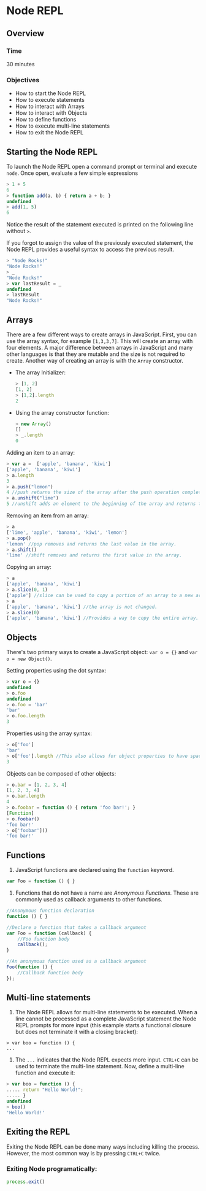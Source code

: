 # Node REPL

## Overview

### Time 

30 minutes

### Objectives

- How to start the Node REPL
- How to execute statements
- How to interact with Arrays
- How to interact with Objects
- How to define functions
- How to execute multi-line statements
- How to exit the Node REPL

## Starting the Node REPL

To launch the Node REPL open a command prompt or terminal and execute ```node```. Once open, evaluate a few simple expressions

```JavaScript
> 1 + 5
6
> function add(a, b) { return a + b; }
undefined
> add(1, 5)
6
```

Notice the result of the statement executed is printed on the following line without ```>```. 

If you forgot to assign the value of the previously executed statement, the Node REPL provides a useful syntax to access the previous result.

```JavaScript
> "Node Rocks!"
"Node Rocks!"
> _
"Node Rocks!"
> var lastResult = _
undefined
> lastResult
"Node Rocks!"
```

## Arrays

There are a few different ways to create arrays in JavaScript. First, you can use the array syntax, for example ```[1,3,3,7]```. This will create an array with four elements. A major difference between arrays in JavaScript and many other languages is that they are mutable and the size is not required to create. Another way of creating an array is with the ```Array``` constructor. 
    
  * The array Initializer:

    ```JavaScript
    > [1, 2]
    [1, 2]
    > [1,2].length
    2
    ```
  * Using the array constructor function:

    ```JavaScript
    > new Array()
    []
    > _.length
    0
    ```

Adding an item to an array:

```JavaScript
> var a =  ['apple', 'banana', 'kiwi']
['apple', 'banana', 'kiwi']
> a.length
3
> a.push("lemon")
4 //push returns the size of the array after the push operation completes
> a.unshift("lime") 
5 //unshift adds an element to the beginning of the array and returns the new length
```

Removing an item from an array: 

```JavaScript
> a
['lime', 'apple', 'banana', 'kiwi', 'lemon']
> a.pop()
'lemon' //pop removes and returns the last value in the array.
> a.shift()
'lime' //shift removes and returns the first value in the array.
```

Copying an array:

```JavaScript
> a
['apple', 'banana', 'kiwi']
> a.slice(0, 1)
['apple'] //slice can be used to copy a portion of an array to a new array. The first argument is the start index and the second argument is the end index. This is not inclusive on the end.
> a
['apple', 'banana', 'kiwi'] //the array is not changed.
> a.slice(0)
['apple', 'banana', 'kiwi'] //Provides a way to copy the entire array.
```

## Objects

There's two primary ways to create a JavaScript object: ```var o = {}``` and ```var o = new Object()```.

Setting properties using the dot syntax:

```JavaScript
> var o = {}
undefined
> o.foo
undefined
> o.foo = 'bar'
'bar'
> o.foo.length
3
```

Properties using the array syntax:

```JavaScript
> o['foo']
'bar'
> o['foo'].length //This also allows for object properties to have spaces or other special characters.
3
```

Objects can be composed of other objects: 


```JavaScript
> o.bar = [1, 2, 3, 4]
[1, 2, 3, 4]
> o.bar.length
4
> o.foobar = function () { return 'foo bar!'; }
[Function]
> o.foobar()
'foo bar!'
> o['foobar']()
'foo bar!'
```

## Functions

1. JavaScript functions are declared using the ```function``` keyword. 

```JavaScript
var Foo = function () { }
```

1. Functions that do not have a name are *Anonymous Functions*. These are commonly used as callback arguments to other functions.

```JavaScript
//Anonymous function declaration
function () { }

//Declare a function that takes a callback argument
var Foo = function (callback) {
    //Foo function body
    callback();
}

//An anonymous function used as a callback argument
Foo(function () {
    //Callback function body
});
```

## Multi-line statements

1. The Node REPL allows for multi-line statements to be executed. When a line cannot be processed as a complete JavaScript statement the Node REPL prompts for more input (this example starts a functional closure but does not terminate it with a closing bracket):

```
> var boo = function () {
... 
```

1. The ```...``` indicates that the Node REPL expects more input. ```CTRL+C``` can be used to terminate the multi-line statement. Now, define a multi-line function and execute it: 

```JavaScript
> var boo = function () {
..... return "Hello World!";
..... }
undefined
> boo()
'Hello World!'
```

## Exiting the REPL

Exiting the Node REPL can be done many ways including killing the process. However, the most common way is by pressing ```CTRL+C``` twice. 

### Exiting Node programatically:

```JavaScript
process.exit()
```
